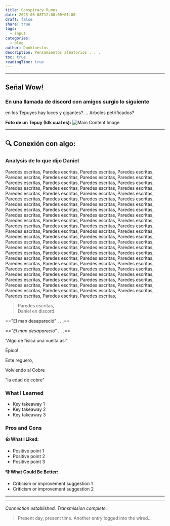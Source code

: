 ```yaml
---
title: Conspiracy Runes
date: 2025-06-08T12:00:00+01:00
draft: false
share: true
tags:
  - input
categories:
  - blog
author: Dunkloestus
description: Pensamientos aleatorios . . .
toc: true
readingTime: true
---
```

---



##  Señal Wow! 

### En una llamada de discord con amigos surgio lo siguiente

en los Tepuyes hay luces y gigantes? ...
Arboles petrificados?

**Foto de  un Tepuy (Idk cual es):**
![Main Content Image](/img/auyantepuy.jpg)



---

## 🔍 Conexión con algo:

### Analysis de lo que dijo Daniel

 Paredes escritas,  Paredes escritas,  Paredes escritas,  Paredes escritas,  Paredes escritas,  Paredes escritas,  Paredes escritas,  Paredes escritas,  Paredes escritas,  Paredes escritas,  Paredes escritas,  Paredes escritas,  Paredes escritas,  Paredes escritas,  Paredes escritas,  Paredes escritas,  Paredes escritas,  Paredes escritas,  Paredes escritas,  Paredes escritas,  Paredes escritas,  Paredes escritas,  Paredes escritas,  Paredes escritas,  Paredes escritas,  Paredes escritas,  Paredes escritas,  Paredes escritas,  Paredes escritas,  Paredes escritas,  Paredes escritas,  Paredes escritas,  Paredes escritas,  Paredes escritas,  Paredes escritas,  Paredes escritas,  Paredes escritas,  Paredes escritas,  Paredes escritas,  Paredes escritas,  Paredes escritas,  Paredes escritas,  Paredes escritas,  Paredes escritas,  Paredes escritas,  Paredes escritas,  Paredes escritas,  Paredes escritas,  Paredes escritas,  Paredes escritas,  Paredes escritas,  Paredes escritas,  Paredes escritas,  Paredes escritas,  Paredes escritas,  Paredes escritas,  Paredes escritas,  Paredes escritas,  Paredes escritas,  Paredes escritas,  Paredes escritas,  Paredes escritas,  Paredes escritas,  Paredes escritas,  Paredes escritas,  Paredes escritas,  Paredes escritas,  Paredes escritas,  Paredes escritas,  Paredes escritas,  Paredes escritas,  Paredes escritas,  Paredes escritas,  Paredes escritas,  Paredes escritas,  Paredes escritas,  Paredes escritas,  Paredes escritas,  Paredes escritas,  Paredes escritas,  Paredes escritas,  Paredes escritas,  Paredes escritas,  Paredes escritas,  Paredes escritas,  Paredes escritas,  Paredes escritas,  Paredes escritas,  Paredes escritas,  Paredes escritas,  Paredes escritas,  Paredes escritas,  Paredes escritas,  Paredes escritas,  Paredes escritas, 


>  Paredes escritas,  
>  Daniel en discord.



=="El man desapareció" . . .==

*=="El man desapareció" . . .==*



"Algo de física una vuelta así"

Épico!


Este reguero,  


Volviendo al Cobre 

"la edad de cobre"


### What I Learned

- Key takeaway 1
- Key takeaway 2
- Key takeaway 3

### Pros and Cons

**👍 What I Liked:**
- Positive point 1
- Positive point 2
- Positive point 3

**👎 What Could Be Better:**
- Criticism or improvement suggestion 1
- Criticism or improvement suggestion 2

---


---

*Connection established. Transmission complete.*

> Present day, present time. Another entry logged into the wired...